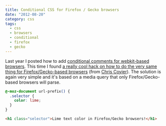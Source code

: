 ```yaml
---
title: Conditional CSS for Firefox / Gecko browsers
date: "2012-08-20"
category: css
tags:
  - css
  - browsers
  - conditional
  - firefox
  - gecko
---
```


Last year I posted how to add [conditional comments for webkit-based browsers](http://phrappe.com/css/conditional-css-for-webkit-based-browsers/ "Conditional CSS for Webkit-based browsers"). This time I found [a really cool hack on how to do the very same thing for Firefox/Gecko-based browsers](http://css-tricks.com/snippets/css/css-hacks-targeting-firefox/ "CSS Hacks Targeting Firefox") (from [Chris Coyier](http://css-tricks.com/ "CSS-Tricks")). The solution is again very simple and it's based on a media query that only Firefox/Gecko-based browsers will parse.

```css
@-moz-document url-prefix() {
  .selector {
    color: lime;
  }
}
```

```html
<h1 class="selector">Lime text color in Firefox/Gecko browsers!</h1>
```
